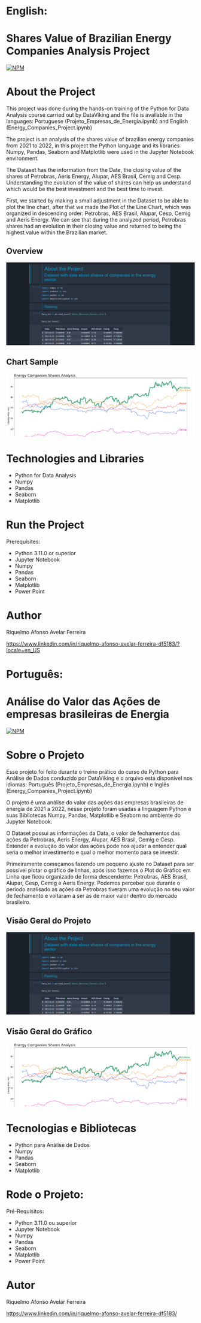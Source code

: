 # English:
# Shares Value of Brazilian Energy Companies Analysis Project
[![NPM](https://img.shields.io/npm/l/react)](https://github.com/RiquelmoFerreira/DataAnalysisEnergy_Companies_Projects/blob/main/License)

# About the Project

This project was done during the hands-on training of the Python for Data Analysis course carried out by DataViking and the file is available in the languages: Portuguese (Projeto_Empresas_de_Energia.ipynb) and English (Energy_Companies_Project.ipynb)

The project is an analysis of the shares value of brazilian energy companies from 2021 to 2022, in this project the Python language and its libraries Numpy, Pandas, Seaborn and Matplotlib were used in the Jupyter Notebook environment.

The Dataset has the information from the Date, the closing value of the shares of Petrobras, Aeris Energy, Alupar, AES Brasil, Cemig and Cesp. Understanding the evolution of the value of shares can help us understand which would be the best investment and the best time to invest.

First, we started by making a small adjustment in the Dataset to be able to plot the line chart, after that we made the Plot of the Line Chart, which was organized in descending order: Petrobras, AES Brasil, Alupar, Cesp, Cemig and Aeris Energy. We can see that during the analyzed period, Petrobras shares had an evolution in their closing value and returned to being the highest value within the Brazilian market.

## Overview
![InitialVision](https://github.com/RiquelmoFerreira/Images/blob/main/9.png)

## Chart Sample
![ChartSample](https://github.com/RiquelmoFerreira/Images/blob/main/10.png)

# Technologies and Libraries

- Python for Data Analysis
- Numpy
- Pandas
- Seaborn
- Matplotlib

# Run the Project
Prerequisites:
- Python 3.11.0 or superior
- Jupyter Notebook
- Numpy
- Pandas
- Seaborn
- Matplotlib
- Power Point

# Author
Riquelmo Afonso Avelar Ferreira

https://www.linkedin.com/in/riquelmo-afonso-avelar-ferreira-df5183/?locale=en_US
#

# Português:
# Análise do Valor das Ações de empresas brasileiras de Energia
[![NPM](https://img.shields.io/npm/l/react)](https://github.com/RiquelmoFerreira/DataAnalysisEnergy_Companies_Projects/blob/main/License)

# Sobre o Projeto

Esse projeto foi feito durante o treino prático do curso de Python para Análise de Dados conduzido por DataViking e o arquivo está disponível nos idiomas: Português (Projeto_Empresas_de_Energia.ipynb) e Inglês (Energy_Companies_Project.ipynb)

O projeto é uma análise do valor das ações das empresas brasileiras de energia de 2021 a 2022, nesse projeto foram usadas a linguagem Python e suas Bibliotecas Numpy, Pandas, Matplotlib e Seaborn no ambiente do Jupyter Notebook.

O Dataset possui as informações da Data, o valor de fechamentos das ações da Petrobras, Aeris Energy, Alupar, AES Brasil, Cemig e Cesp. Entender a evolução do valor das ações pode nos ajudar a entender qual seria o melhor investimento e qual o melhor momento para se investir.

Primeiramente começamos fazendo um pequeno ajuste no Dataset para ser possível plotar o gráfico de linhas, após isso fazemos o Plot do Gráfico em Linha que ficou organizado de forma descendente: Petrobras, AES Brasil, Alupar, Cesp, Cemig e Aeris Energy. Podemos perceber que durante o período analisado as ações da Petrobras tiveram uma evolução no seu valor de fechamento e voltaram a ser as de maior valor dentro do mercado brasileiro.

## Visão Geral do Projeto
![VisaoGeral](https://github.com/RiquelmoFerreira/Images/blob/main/9.png)

## Visão Geral do Gráfico
![GraficoGeral](https://github.com/RiquelmoFerreira/Images/blob/main/10.png)

# Tecnologias e Bibliotecas
- Python para Análise de Dados
- Numpy
- Pandas
- Seaborn
- Matplotlib

# Rode o Projeto:
Pré-Requisitos:
- Python 3.11.0 ou superior
- Jupyter Notebook
- Numpy
- Pandas
- Seaborn
- Matplotlib
- Power Point

# Autor
Riquelmo Afonso Avelar Ferreira

https://www.linkedin.com/in/riquelmo-afonso-avelar-ferreira-df5183/

 

 
